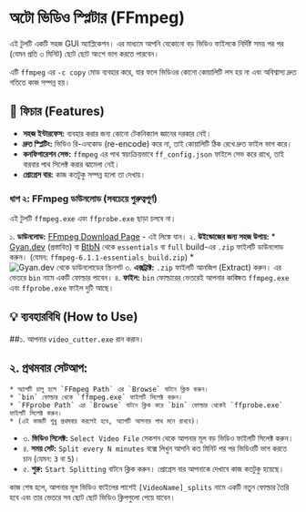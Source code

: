 # অটো ভিডিও স্প্লিটার (FFmpeg)

এই টুলটি একটি সহজ  GUI অ্যাপ্লিকেশন। এর মাধ্যমে আপনি যেকোনো বড় ভিডিও ফাইলকে নির্দিষ্ট সময় পর পর (যেমন প্রতি ৩ মিনিট) ছোট ছোট অংশে ভাগ করতে পারবেন।

এটি `ffmpeg` এর `-c copy` মোড ব্যবহার করে, যার ফলে ভিডিওর কোনো কোয়ালিটি লস হয় না এবং অবিশ্বাস্য দ্রুত গতিতে কাজ সম্পন্ন হয়।

## 🌟 ফিচার (Features)

* **সহজ ইন্টারফেস:** ব্যবহার করার জন্য কোনো টেকনিক্যাল জ্ঞানের দরকার নেই।
* **দ্রুত স্প্লিটিং:** ভিডিও রি-এনকোড (re-encode) করে না, তাই কোয়ালিটি ঠিক রেখে দ্রুত ফাইল ভাগ করে।
* **কনফিগারেশন সেভ:** `ffmpeg` এর পাথ স্বয়ংক্রিয়ভাবে `ff_config.json` ফাইলে সেভ করে রাখে, তাই বারবার পাথ সিলেক্ট করার ঝামেলা নেই।
* **প্রোগ্রেস বার:** কাজ কতটুকু সম্পন্ন হলো তা দেখায়।

### ধাপ ২: FFmpeg ডাউনলোড (সবচেয়ে গুরুত্বপূর্ণ)

এই টুলটি `ffmpeg.exe` এবং `ffprobe.exe` ছাড়া চলবে না।

১. **ডাউনলোড:** [FFmpeg Download Page](https://ffmpeg.org/download.html) - এই লিঙ্কে যান।
২. **উইন্ডোজের জন্য সহজ উপায়:**
    * [Gyan.dev](https://www.gyan.dev/ffmpeg/builds/) (প্রস্তাবিত) বা [BtbN](https://github.com/BtbN/FFmpeg-Builds/releases) থেকে `essentials` বা `full` build-এর `.zip` ফাইলটি ডাউনলোড করুন। (যেমন: `ffmpeg-6.1.1-essentials_build.zip`)
    * ![Gyan.dev থেকে ডাউনলোডের স্ক্রিনশট](https://i.imgur.com/LNoPo9E.png)
৩. **এক্সট্রাক্ট:** `.zip` ফাইলটি আনজিপ (Extract) করুন। এর ভেতরে `bin` নামে একটি ফোল্ডার পাবেন।
৪. **ফাইল:** `bin` ফোল্ডারের ভেতরেই আপনার কাঙ্ক্ষিত `ffmpeg.exe` এবং `ffprobe.exe` ফাইল দুটি আছে।

## 💡 ব্যবহারবিধি (How to Use)

##১. আপনার `video_cutter.exe` রান করান।

## ২. **প্রথমবার সেটআপ:**
    * অ্যাপটি চালু হলে `FFmpeg Path` এর `Browse` বাটনে ক্লিক করুন।
    * `bin` ফোল্ডার থেকে `ffmpeg.exe` ফাইলটি সিলেক্ট করুন।
    * `FFprobe Path` এর `Browse` বাটনে ক্লিক করে `bin` ফোল্ডার থেকেই `ffprobe.exe` ফাইলটি সিলেক্ট করুন।
    * (এই কাজটি শুধু প্রথমবার করলেই হবে, অ্যাপটি আপনার পাথ মনে রাখবে)।
    
* ৩. **ভিডিও সিলেক্ট:** `Select Video File` সেকশন থেকে আপনার মূল বড় ভিডিও ফাইলটি সিলেক্ট করুন।
* ৪. **সময় সেট:** `Split every N minutes` বক্সে লিখুন আপনি কত মিনিট পর পর ভিডিওটি ভাগ করতে চান (যেমন: `3` বা `5`)।
* ৫. **শুরু:** `Start Splitting` বাটনে ক্লিক করুন। প্রোগ্রেস বার আপনাকে দেখাবে কাজ কতটুকু হয়েছে।

কাজ শেষ হলে, আপনার মূল ভিডিও ফাইলের পাশেই `[VideoName]_splits` নামে একটি নতুন ফোল্ডার তৈরি হবে এবং তার ভেতরে সব ছোট ছোট ভিডিও ক্লিপগুলো পেয়ে যাবেন।
